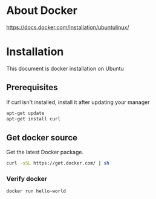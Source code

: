 # About Docker

https://docs.docker.com/installation/ubuntulinux/


# Installation

This document is docker installation on Ubuntu

## Prerequisites

If curl isn't installed, install it after updating your manager

~~~bash
apt-get update
apt-get install curl
~~~

## Get docker source

Get the latest Docker package.


~~~bash
curl -sSL https://get.docker.com/ | sh
~~~

### Verify docker

~~~bash
docker run hello-world
~~~

